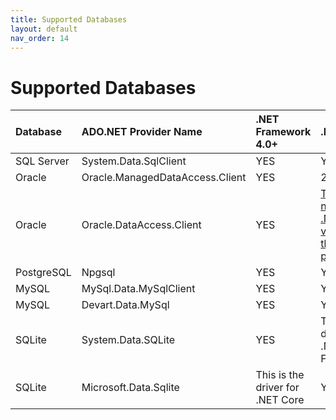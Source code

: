 ```yaml
---
title: Supported Databases
layout: default
nav_order: 14
---
```


# Supported Databases

|Database|ADO.NET Provider Name|.NET Framework 4.0+|.NET Core|Parameter Prefix|
|:-----|:-----|:-----|:-----|:-----|
|SQL Server|System.Data.SqlClient|YES|YES|@|
|Oracle|Oracle.ManagedDataAccess.Client|YES|2.0+|:|
|Oracle|Oracle.DataAccess.Client|YES|[There will never be a .NET Core version of this provider](www.oracle.com/technetwork/topics/dotnet/tech-info/odpnet-dotnet-core-sod-3628981.pdf)|:|
|PostgreSQL|Npgsql|YES|YES|:|
|MySQL|MySql.Data.MySqlClient|YES|YES|@|
|MySQL|Devart.Data.MySql|YES|YES|@|
|SQLite|System.Data.SQLite|YES|This is the driver for .NET Framework|@|
|SQLite|Microsoft.Data.Sqlite|This is the driver for .NET Core|YES|@|